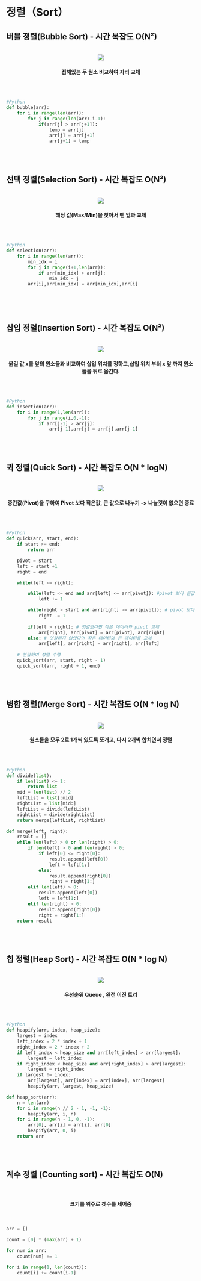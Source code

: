 # 정렬（Sort）
<h2>버블 정렬(Bubble Sort) - 시간 복잡도 O(N²)</h2>
<br>
<div align="center">
<img src="https://github.com/kimTH65/cs/blob/main/sort/bubble.gif">
<h4>
접해있는 두 원소 비교하여 자리 교체
</h4>
</div>
<br>

```python

#Python
def bubble(arr):
    for i in range(len(arr)):
        for j in range(len(arr)-i-1):
            if(arr[j] > arr[j+1]):
                temp = arr[j]
                arr[j] = arr[j+1]
                arr[j+1] = temp

```

<br>
<br>


<h2>선택 정렬(Selection Sort) - 시간 복잡도 O(N²)</h2>
<br>
<div align="center">
<img src="https://github.com/kimTH65/cs/blob/main/sort/selection.gif">
<h4>
해당 값(Max/Min)을 찾아서 맨 앞과 교체
</h4>
</div>
<br>

```python

#Python
def selection(arr):
    for i in range(len(arr)):
        min_idx = i
        for j in range(i+1,len(arr)):
            if arr[min_idx] > arr[j]:
                min_idx = j
        arr[i],arr[min_idx] = arr[min_idx],arr[i]
        
```

<br>
<br>

<h2>삽입 정렬(Insertion Sort) - 시간 복잡도 O(N²)</h2>
<div align="center">
<br>
<img src="https://github.com/kimTH65/cs/blob/main/sort/insertion.gif">
<h4>옮길 값 x를 앞의 원소들과 비교하여 삽입 위치를 정하고,삽입 위치 부터 x 앞 까지 원소들을 뒤로 옮긴다.
</h4>
</div>
<br>

```python

#Python
def insertion(arr):
    for i in range(1,len(arr)):
        for j in range(i,0,-1):
            if arr[j-1] > arr[j]:
                arr[j-1],arr[j] = arr[j],arr[j-1]

```

<br>
<br>    
<h2>퀵 정렬(Quick Sort) - 시간 복잡도 O(N * logN) </h2>
<br>
<div align="center">
<img src="https://github.com/kimTH65/cs/blob/main/sort/quick.gif">
<h4>중간값(Pivot)을 구하여 Pivot 보다 작은값, 큰 값으로 나누기 -> 나눌것이 없으면 종료
</h4>
</div>
<br>

```python

#Python
def quick(arr, start, end):
    if start >= end: 
        return arr

    pivot = start
    left = start +1
    right = end

    while(left <= right):

        while(left <= end and arr[left] <= arr[pivot]): #pivot 보다 큰값 찾으면 종료
            left += 1

        while(right > start and arr[right] >= arr[pivot]): # pivot 보다 작은 값 찾으면 종료
            right -= 1
        
        if(left > right): # 엇갈렸다면 작은 데이터와 pivot 교체
            arr[right], arr[pivot] = arr[pivot], arr[right]
        else: # 엇갈리지 않았다면 작은 데이터와 큰 데이터를 교체
            arr[left], arr[right] = arr[right], arr[left]
            
    # 분할하여 정렬 수행
    quick_sort(arr, start, right - 1)
    quick_sort(arr, right + 1, end)

```
                         
<br>
<br>

<h2>병합 정렬(Merge Sort) - 시간 복잡도 O(N * log N)  </h2>
<br>
<div align="center">
<img src="https://github.com/kimTH65/cs/blob/main/sort/merge.gif">
<h4>원소들을 모두 2로 1개씩 있도록 쪼개고, 다시 2개씩 합치면서 정렬
</h4>
</div>
<br>

```python

#Python
def divide(list):
    if len(list) <= 1:
        return list
    mid = len(list) // 2
    leftList = list[:mid]
    rightList = list[mid:]
    leftList = divide(leftList)
    rightList = divide(rightList)
    return merge(leftList, rightList)

def merge(left, right):
    result = []
    while len(left) > 0 or len(right) > 0:
        if len(left) > 0 and len(right) > 0:
            if left[0] <= right[0]:
                result.append(left[0])
                left = left[1:]
            else:
                result.append(right[0])
                right = right[1:]
        elif len(left) > 0:
            result.append(left[0])
            left = left[1:]
        elif len(right) > 0:
            result.append(right[0])
            right = right[1:]
    return result

```

<br>
<br>

<h2>힙 정렬(Heap Sort) - 시간 복잡도 O(N * log N)</h2>
<br>
<div align="center">
<img src="https://github.com/kimTH65/cs/blob/main/sort/heapy.gif">
<h4>우선순위 Queue , 완전 이진 트리 <br>
</h4>
</div>
<br>

```python

#Python
def heapify(arr, index, heap_size):
    largest = index
    left_index = 2 * index + 1
    right_index = 2 * index + 2
    if left_index < heap_size and arr[left_index] > arr[largest]:
        largest = left_index
    if right_index < heap_size and arr[right_index] > arr[largest]:
        largest = right_index
    if largest != index:
        arr[largest], arr[index] = arr[index], arr[largest]
        heapify(arr, largest, heap_size)

def heap_sort(arr):
    n = len(arr)
    for i in range(n // 2 - 1, -1, -1):
        heapify(arr, i, n)
    for i in range(n - 1, 0, -1):
        arr[0], arr[i] = arr[i], arr[0]
        heapify(arr, 0, i)
    return arr

```

<br>
<br>

<h2>계수 정렬 (Counting sort) - 시간 복잡도 O(N)</h2>
<br>
<div align="center">
<h4>크기를 위주로 갯수를 세어줌 <br>
</h4>
</div>
<br>

```python
arr = []

count = [0] * (max(arr) + 1)

for num in arr:
    count[num] += 1
    
for i in range(1, len(count)):
    count[i] += count[i-1]

```
